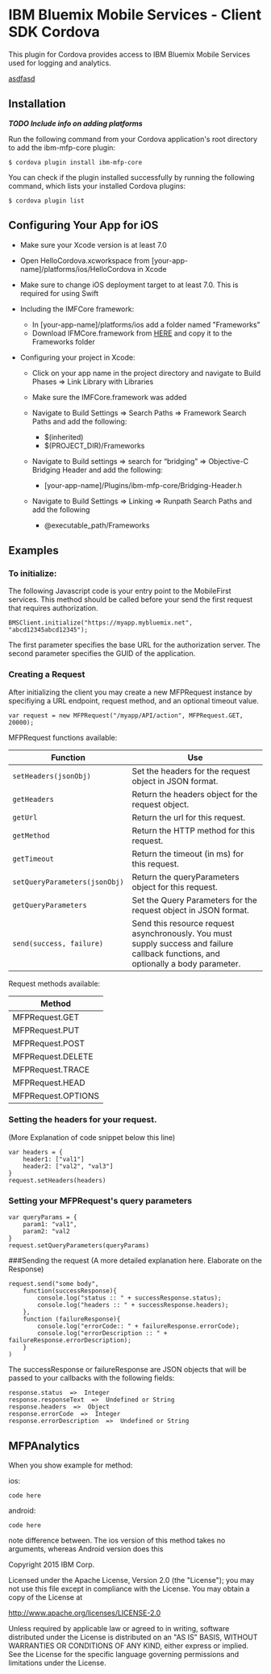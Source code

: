 # IBM Bluemix Mobile Services - Client SDK Cordova

This plugin for Cordova provides access to IBM Bluemix Mobile Services used for logging and analytics.

<a href="Installation">asdfasd</a>

## Installation
**_TODO Include info on adding platforms_**

Run the following command from your Cordova application's root directory to add the ibm-mfp-core plugin:
```
$ cordova plugin install ibm-mfp-core
```
You can check if the plugin installed successfully by running the following command, which lists your installed Cordova plugins:
```
$ cordova plugin list
```
## Configuring Your App for iOS
- Make sure your Xcode version is at least 7.0

- Open HelloCordova.xcworkspace from [your-app-name]/platforms/ios/HelloCordova in Xcode

- Make sure to change iOS deployment target to at least 7.0. This is required for using Swift

- Including the IMFCore framework:
    - In [your-app-name]/platforms/ios add a folder named "Frameworks"
    - Download IFMCore.framework from [HERE](https://hub.jazz.net/project/bluemixmobilesdk/imf-ios-sdk/overview#https://hub.jazz.net/git/bluemixmobilesdk%252Fimf-ios-sdk/list/master/Frameworks/IMFCore.framework) and copy it to the Frameworks folder

- Configuring your project in Xcode:

    - Click on your app name in the project directory and navigate to Build Phases => Link Library with Libraries

    - Make sure the IMFCore.framework was added

    - Navigate to Build Settings => Search Paths => Framework Search Paths and add the following:
        - $(inherited)
        - $(PROJECT_DIR)/Frameworks

    - Navigate to Build settings => search for “bridging” => Objective-C Bridging Header and add the following:
        - [your-app-name]/Plugins/ibm-mfp-core/Bridging-Header.h

    - Navigate to Build Settings => Linking => Runpath Search Paths and add the following
        - @executable_path/Frameworks

## Examples

### To initialize:
The following Javascript code is your entry point to the MobileFirst services. This method should be called before your send the first request that requires authorization.
```
BMSClient.initialize("https://myapp.mybluemix.net", "abcd12345abcd12345");
```
The first parameter specifies the base URL for the authorization server.
The second parameter specifies the GUID of the application.

### Creating a Request 
After initializing the client you may create a new MFPRequest instance by specifiying a URL endpoint, request method, and an optional timeout value.
```
var request = new MFPRequest("/myapp/API/action", MFPRequest.GET, 20000);
```

MFPRequest functions available:

Function | Use
--- | ---
`setHeaders(jsonObj)` | Set the headers for the request object in JSON format.
`getHeaders` | Return the headers object for the request object.
`getUrl` | Return the url for this request.
`getMethod` | Return the HTTP method for this request.
`getTimeout` | Return the timeout (in ms) for this request.
`setQueryParameters(jsonObj)` | Return the queryParameters object for this request.
`getQueryParameters` | Set the Query Parameters for the request object in JSON format.
`send(success, failure)` | Send this resource request asynchronously. You must supply success and failure callback functions, and optionally a body parameter.

Request methods available:

Method |
--- |
MFPRequest.GET |
MFPRequest.PUT |
MFPRequest.POST |
MFPRequest.DELETE |
MFPRequest.TRACE |
MFPRequest.HEAD |
MFPRequest.OPTIONS |

### Setting the headers for your request. 
(More Explanation of code snippet below this line)
```
var headers = {
    header1: ["val1"]
    header2: ["val2", "val3"]
}
request.setHeaders(headers)
```

### Setting your MFPRequest's query parameters
```
var queryParams = {
    param1: "val1",
    param2: "val2
}
request.setQueryParameters(queryParams)
```

###Sending the request
(A more detailed explanation here. Elaborate on the Response)

```
request.send("some body",
    function(successResponse){
        console.log("status :: " + successResponse.status);
        console.log("headers :: " + successResponse.headers);
    }, 
    function (failureResponse){
        console.log("errorCode:: " + failureResponse.errorCode);
        console.log("errorDescription :: " + failureResponse.errorDescription);
    }
)
```

The successResponse or failureResponse are JSON objects that will be passed to your callbacks with the following fields:

```
response.status  =>  Integer
response.responseText  =>  Undefined or String
response.headers  =>  Object
response.errorCode  =>  Integer 
response.errorDescription  =>  Undefined or String
```
## MFPAnalytics
When you show example for method:

ios:
```
code here
```
android:
```
code here
```
note difference between. The ios version of this method takes no arguments, whereas Android version does this

Copyright 2015 IBM Corp.

Licensed under the Apache License, Version 2.0 (the "License");
you may not use this file except in compliance with the License.
You may obtain a copy of the License at

http://www.apache.org/licenses/LICENSE-2.0

Unless required by applicable law or agreed to in writing, software
distributed under the License is distributed on an "AS IS" BASIS,
WITHOUT WARRANTIES OR CONDITIONS OF ANY KIND, either express or implied.
See the License for the specific language governing permissions and
limitations under the License.
